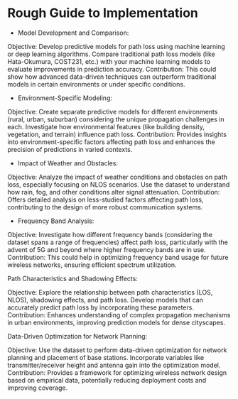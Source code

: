 # Rough Guide to Implementation

- Model Development and Comparison:

Objective: Develop predictive models for path loss using machine learning or deep learning algorithms. Compare traditional path loss models (like Hata-Okumura, COST231, etc.) with your machine learning models to evaluate improvements in prediction accuracy.
Contribution: This could show how advanced data-driven techniques can outperform traditional models in certain environments or under specific conditions.

- Environment-Specific Modeling:

Objective: Create separate predictive models for different environments (rural, urban, suburban) considering the unique propagation challenges in each. Investigate how environmental features (like building density, vegetation, and terrain) influence path loss.
Contribution: Provides insights into environment-specific factors affecting path loss and enhances the precision of predictions in varied contexts.

- Impact of Weather and Obstacles:

Objective: Analyze the impact of weather conditions and obstacles on path loss, especially focusing on NLOS scenarios. Use the dataset to understand how rain, fog, and other conditions alter signal attenuation.
Contribution: Offers detailed analysis on less-studied factors affecting path loss, contributing to the design of more robust communication systems.

- Frequency Band Analysis:
  
Objective: Investigate how different frequency bands (considering the dataset spans a range of frequencies) affect path loss, particularly with the advent of 5G and beyond where higher frequency bands are in use.
Contribution: This could help in optimizing frequency band usage for future wireless networks, ensuring efficient spectrum utilization.

Path Characteristics and Shadowing Effects:

Objective: Explore the relationship between path characteristics (LOS, NLOS), shadowing effects, and path loss. Develop models that can accurately predict path loss by incorporating these parameters.
Contribution: Enhances understanding of complex propagation mechanisms in urban environments, improving prediction models for dense cityscapes.

Data-Driven Optimization for Network Planning:

Objective: Use the dataset to perform data-driven optimization for network planning and placement of base stations. Incorporate variables like transmitter/receiver height and antenna gain into the optimization model.
Contribution: Provides a framework for optimizing wireless network design based on empirical data, potentially reducing deployment costs and improving coverage.
